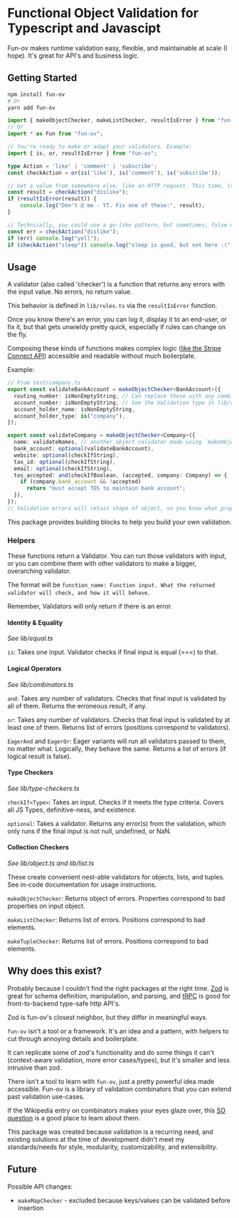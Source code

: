 <!--
 Copyright 2021 Pujit Mehrotra

 Licensed under the Apache License, Version 2.0 (the "License");
 you may not use this file except in compliance with the License.
 You may obtain a copy of the License at

     http://www.apache.org/licenses/LICENSE-2.0

 Unless required by applicable law or agreed to in writing, software
 distributed under the License is distributed on an "AS IS" BASIS,
 WITHOUT WARRANTIES OR CONDITIONS OF ANY KIND, either express or implied.
 See the License for the specific language governing permissions and
 limitations under the License.
-->

# Functional Object Validation for Typescript and Javascipt

Fun-ov makes runtime validation easy, flexible, and maintainable at scale (I hope). It's great for API's and business logic.

## Getting Started

```bash
npm install fun-ov
# Or
yarn add fun-ov
```

```ts
import { makeObjectChecker, makeListChecker, resultIsError } from "fun-ov";
// Or
import * as Fun from "fun-ov";

// You're ready to make or adapt your validators. Example:
import { is, or, resultIsError } from "fun-ov";

type Action = 'like' | 'comment' | 'subscribe';
const checkAction = or(is('like'), is('comment'), is('subscribe'));

// Get a value from somewhere else, like an HTTP request. This time, it's 'dislike'
const result = checkAction("dislike"); 
if (resultIsError(result)) {
    console.log("Don't @ me - YT. Fix one of these:", result);
}

// Technically, you could use a go-like pattern, but sometimes, false might mean an error.
const err = checkAction("dislike"); 
if (err) console.log("yell");
if (checkAction("sleep")) console.log("sleep is good, but not here :(");
```

## Usage

A validator (also called 'checker') is a function that returns any errors with the input value. No errors, no return value. 

This behavior is defined in `lib/rules.ts` via the `resultIsError` function.

Once you know there's an error, you can log it, display it to an end-user, or fix it, but that gets unwieldy pretty quick, especially if rules can change on the fly.

Composing these kinds of functions makes complex logic ([like the Stripe Connect API](https://stripe.com/docs/api/external_account_bank_accounts/create)) accessible and readable without much boilerplate.

Example:

```ts
// From test/company.ts
export const validateBankAccount = makeObjectChecker<BankAccount>({
  routing_number: isNonEmptyString, // Can replace these with any combined validation function
  account_number: isNonEmptyString, // See the Validation type in lib/rules.ts
  account_holder_name: isNonEmptyString,
  account_holder_type: is("company"),
});

export const validateCompany = makeObjectChecker<Company>({
  name: validateNames, // another object validator made using `makeObjectChecker`
  bank_account: optional(validateBankAccount),
  website: optional(checkIfString),
  tax_id: optional(checkIfString),
  email: optional(checkIfString),
  tos_accepted: and(checkIfBoolean, (accepted, company: Company) => {
    if (company.bank_account && !accepted)
      return "must accept TOS to maintain bank account";
  }),
});
// Validation errors will retain shape of object, so you know what properties were erroneous
```

This package provides building blocks to help you build your own validation. 

### Helpers

These functions return a Validator. You can run those validators with input, or you can combine them with other validators to make a bigger, overarching validator.

The format will be `function_name: Function input. What the returned validator will check, and how it will behave`.

Remember, Validators will only return if there is an error.

#### Identity & Equality

*See lib/equal.ts*

`is`: Takes one input. Validator checks if final input is equal (===) to that.

#### Logical Operators

*See lib/combinators.ts*

`and`: Takes any number of validators. Checks that final input is validated by all of them. Returns the erroneous result, if any.

`or`: Takes any number of validators. Checks that final input is validated by at least one of them. Returns list of errors (positions correspond to validators).

`EagerAnd` and `EagerOr`: Eager variants will run all validators passed to them, no matter what. Logically, they behave the same. Returns a list of errors (if logical result is false).

#### Type Checkers

*See lib/type-checkers.ts*

`checkIf<Type>`: Takes an input. Checks if it meets the type criteria. Covers all JS Types, definitive-ness, and existence.

`optional`: Takes a validator. Returns any error(s) from the validation, which only runs if the final input is not null, undefined, or NaN.

#### Collection Checkers

*See lib/object.ts and lib/list.ts*

These create convenient nest-able validators for objects, lists, and tuples. See in-code documentation for usage instructions.

`makeObjectChecker`: Returns object of errors. Properties correspond to bad properties on input object.

`makeListChecker`: Returns list of errors. Positions correspond to bad elements.

`makeTupleChecker`: Returns list of errors. Positions correspond to bad elements.

## Why does this exist?

Probably because I couldn't find the right packages at the right time. [Zod](https://github.com/colinhacks/zod) is great for schema definition, manipulation, and parsing, and [tRPC](https://github.com/trpc/trpc) is good for front-to-backend type-safe http API's. 

Zod is fun-ov's closest neighbor, but they differ in meaningful ways.

`fun-ov` isn't a tool or a framework. It's an idea and a pattern, with helpers to cut through annoying details and boilerplate.

It can replicate some of zod's functionality and do some things it can't (context-aware validation, more error cases/types), but it's smaller and less intrusive than zod. 

There isn't a tool to learn with `fun-ov`, just a pretty powerful idea made accessible. Fun-ov is a library of validation combinators that you can extend past validation use-cases.

 If the Wikipedia entry on combinators makes your eyes glaze over, this [SO question](https://stackoverflow.com/questions/7533837/explanation-of-combinators-for-the-working-man) is a good place to learn about them.

This package was created because validation is a recurring need, and existing solutions at the time of development
didn't meet my standards/needs for style, modularity, customizability, and extensibility.

## Future

Possible API changes:

- `makeMapChecker` - excluded because keys/values can be validated before insertion